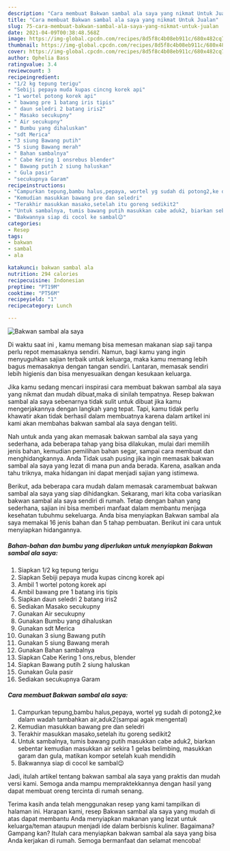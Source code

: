```yaml
---
description: "Cara membuat Bakwan sambal ala saya yang nikmat Untuk Jualan"
title: "Cara membuat Bakwan sambal ala saya yang nikmat Untuk Jualan"
slug: 75-cara-membuat-bakwan-sambal-ala-saya-yang-nikmat-untuk-jualan
date: 2021-04-09T00:38:48.568Z
image: https://img-global.cpcdn.com/recipes/8d5f8c4b08eb911c/680x482cq70/bakwan-sambal-ala-saya-foto-resep-utama.jpg
thumbnail: https://img-global.cpcdn.com/recipes/8d5f8c4b08eb911c/680x482cq70/bakwan-sambal-ala-saya-foto-resep-utama.jpg
cover: https://img-global.cpcdn.com/recipes/8d5f8c4b08eb911c/680x482cq70/bakwan-sambal-ala-saya-foto-resep-utama.jpg
author: Ophelia Bass
ratingvalue: 3.4
reviewcount: 3
recipeingredient:
- "1/2 kg tepung terigu"
- "Sebiji pepaya muda kupas cincng korek api"
- "1 wortel potong korek api"
- " bawang pre 1 batang iris tipis"
- " daun seledri 2 batang iris2"
- " Masako secukupny"
- " Air secukupny"
- " Bumbu yang dihaluskan"
- "sdt Merica"
- "3 siung Bawang putih"
- "5 siung Bawang merah"
- " Bahan sambalnya"
- " Cabe Kering 1 onsrebus blender"
- " Bawang putih 2 siung haluskan"
- " Gula pasir"
- "secukupnya Garam"
recipeinstructions:
- "Campurkan tepung,bambu halus,pepaya, wortel yg sudah di potong2,ke dalam wadah tambahkan air,aduk2(sampai agak mengental)"
- "Kemudian masukkan bawang pre dan seledri"
- "Terakhir masukkan masako,setelah itu goreng sedikit2"
- "Untuk sambalnya, tumis bawang putih masukkan cabe aduk2, biarkan sebentar kemudian masukkan air sekira 1 gelas belimbing, masukkan garam dan gula, matikan kompor setelah kuah mendidih"
- "Bakwannya siap di cocol ke sambal😉"
categories:
- Resep
tags:
- bakwan
- sambal
- ala

katakunci: bakwan sambal ala 
nutrition: 294 calories
recipecuisine: Indonesian
preptime: "PT19M"
cooktime: "PT56M"
recipeyield: "1"
recipecategory: Lunch

---
```



![Bakwan sambal ala saya](https://img-global.cpcdn.com/recipes/8d5f8c4b08eb911c/680x482cq70/bakwan-sambal-ala-saya-foto-resep-utama.jpg)

Di waktu  saat ini , kamu memang bisa memesan makanan siap saji tanpa perlu repot memasaknya sendiri. Namun, bagi kamu yang ingin menyuguhkan sajian terbaik untuk keluarga, maka kamu memang lebih bagus memasaknya dengan tangan sendiri. Lantaran, memasak sendiri lebih higienis dan bisa menyesuaikan dengan kesukaan keluarga.

Jika kamu sedang mencari inspirasi cara membuat bakwan sambal ala saya yang nikmat dan mudah dibuat,maka di sinilah tempatnya. Resep bakwan sambal ala saya  sebenarnya tidak sulit untuk dibuat jika kamu mengerjakannya dengan langkah yang tepat. Tapi, kamu tidak perlu khawatir akan tidak berhasil dalam membuatnya 
karena dalam artikel ini kami akan membahas bakwan sambal ala saya dengan teliti.  



Nah untuk anda yang akan memasak bakwan sambal ala saya yang sederhana, ada beberapa tahap yang bisa dilakukan, mulai dari memilih jenis bahan, kemudian pemilihan bahan segar, sampai cara membuat dan menghidangkannya. Anda Tidak usah pusing jika ingin memasak bakwan sambal ala saya yang lezat di mana pun anda berada. Karena, asalkan anda  tahu triknya, maka hidangan ini dapat menjadi sajian yang istimewa.

Berikut, ada beberapa cara mudah dalam memasak caramembuat bakwan sambal ala saya yang siap dihidangkan. Sekarang, mari kita coba variasikan bakwan sambal ala saya sendiri di rumah. Tetap dengan bahan yang sederhana, sajian ini bisa memberi manfaat dalam membantu menjaga kesehatan tubuhmu sekeluarga. Anda bisa menyiapkan Bakwan sambal ala saya memakai 16 jenis bahan dan 5 tahap pembuatan. Berikut ini cara untuk menyiapkan hidangannya.

<!--inarticleads1-->

##### Bahan-bahan dan bumbu yang diperlukan untuk menyiapkan Bakwan sambal ala saya:

1. Siapkan 1/2 kg tepung terigu
1. Siapkan Sebiji pepaya muda kupas cincng korek api
1. Ambil 1 wortel potong korek api
1. Ambil  bawang pre 1 batang iris tipis
1. Siapkan  daun seledri 2 batang iris2
1. Sediakan  Masako secukupny
1. Gunakan  Air secukupny
1. Gunakan  Bumbu yang dihaluskan
1. Gunakan sdt Merica
1. Gunakan 3 siung Bawang putih
1. Gunakan 5 siung Bawang merah
1. Gunakan  Bahan sambalnya
1. Siapkan  Cabe Kering 1 ons,rebus, blender
1. Siapkan  Bawang putih 2 siung haluskan
1. Gunakan  Gula pasir
1. Sediakan secukupnya Garam




<!--inarticleads2-->

##### Cara membuat Bakwan sambal ala saya:

1. Campurkan tepung,bambu halus,pepaya, wortel yg sudah di potong2,ke dalam wadah tambahkan air,aduk2(sampai agak mengental)
1. Kemudian masukkan bawang pre dan seledri
1. Terakhir masukkan masako,setelah itu goreng sedikit2
1. Untuk sambalnya, tumis bawang putih masukkan cabe aduk2, biarkan sebentar kemudian masukkan air sekira 1 gelas belimbing, masukkan garam dan gula, matikan kompor setelah kuah mendidih
1. Bakwannya siap di cocol ke sambal😉




Jadi, itulah artikel tentang  bakwan sambal ala saya  yang praktis dan mudah versi kami. Semoga anda mampu mempraktekkannya dengan hasil yang dapat membuat oreng tercinta di rumah senang. 

Terima kasih anda telah menggunakan resep yang kami tampilkan di halaman ini. Harapan kami, resep  Bakwan sambal ala saya yang mudah di atas dapat membantu Anda menyiapkan makanan yang lezat untuk keluarga/teman ataupun menjadi ide dalam berbisnis kuliner. Bagaimana? Gampang kan? Itulah cara menyiapkan bakwan sambal ala saya yang bisa Anda kerjakan di rumah. Semoga bermanfaat dan selamat mencoba!

